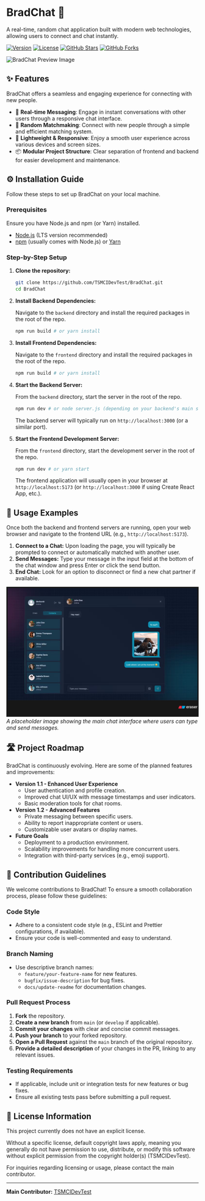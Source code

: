 # BradChat 💬

A real-time, random chat application built with modern web technologies, allowing users to connect and chat instantly.

[![Version](https://img.shields.io/badge/version-1.0.0-blue)](https://github.com/TSMCIDevTest/BradChat)
[![License](https://img.shields.io/badge/license-None-lightgrey)](https://github.com/TSMCIDevTest/BradChat/blob/main/LICENSE)
[![GitHub Stars](https://img.shields.io/github/stars/TSMCIDevTest/BradChat?style=social)](https://github.com/TSMCIDevTest/BradChat/stargazers)
[![GitHub Forks](https://img.shields.io/github/forks/TSMCIDevTest/BradChat?style=social)](https://github.com/TSMCIDevTest/BradChat/network/members)

![BradChat Preview Image](/preview_example.png)


## ✨ Features

BradChat offers a seamless and engaging experience for connecting with new people.

*   💬 **Real-time Messaging**: Engage in instant conversations with other users through a responsive chat interface.
*   🤝 **Random Matchmaking**: Connect with new people through a simple and efficient matching system.
*   🚀 **Lightweight & Responsive**: Enjoy a smooth user experience across various devices and screen sizes.
*   📦 **Modular Project Structure**: Clear separation of frontend and backend for easier development and maintenance.


## ⚙️ Installation Guide

Follow these steps to set up BradChat on your local machine.

### Prerequisites

Ensure you have Node.js and npm (or Yarn) installed.

*   [Node.js](https://nodejs.org/en/download/) (LTS version recommended)
*   [npm](https://www.npmjs.com/get-npm) (usually comes with Node.js) or [Yarn](https://yarnpkg.com/getting-started/install)

### Step-by-Step Setup

1.  **Clone the repository:**

    ```bash
    git clone https://github.com/TSMCIDevTest/BradChat.git
    cd BradChat
    ```

2.  **Install Backend Dependencies:**

    Navigate to the `backend` directory and install the required packages in the root of the repo.

    ```bash
    npm run build # or yarn install
    ```

3.  **Install Frontend Dependencies:**

    Navigate to the `frontend` directory and install the required packages in the root of the repo.

    ```bash
    npm run build # or yarn install
    ```

4.  **Start the Backend Server:**

    From the `backend` directory, start the server in the root of the repo.

    ```bash
    npm run dev # or node server.js (depending on your backend's main script)
    ```

    The backend server will typically run on `http://localhost:3000` (or a similar port).

5.  **Start the Frontend Development Server:**

    From the `frontend` directory, start the development server in the root of the repo.

    ```bash
    npm run dev # or yarn start
    ```

    The frontend application will usually open in your browser at `http://localhost:5173` (or `http://localhost:3000` if using Create React App, etc.).


## 🚀 Usage Examples

Once both the backend and frontend servers are running, open your web browser and navigate to the frontend URL (e.g., `http://localhost:5173`).

1.  **Connect to a Chat:** Upon loading the page, you will typically be prompted to connect or automatically matched with another user.
2.  **Send Messages:** Type your message in the input field at the bottom of the chat window and press Enter or click the send button.
3.  **End Chat:** Look for an option to disconnect or find a new chat partner if available.

![BradChat UI Screenshot Placeholder](/usage_screenshot.png)
*A placeholder image showing the main chat interface where users can type and send messages.*


## 🛣️ Project Roadmap

BradChat is continuously evolving. Here are some of the planned features and improvements:

*   **Version 1.1 - Enhanced User Experience**
    *   User authentication and profile creation.
    *   Improved chat UI/UX with message timestamps and user indicators.
    *   Basic moderation tools for chat rooms.
*   **Version 1.2 - Advanced Features**
    *   Private messaging between specific users.
    *   Ability to report inappropriate content or users.
    *   Customizable user avatars or display names.
*   **Future Goals**
    *   Deployment to a production environment.
    *   Scalability improvements for handling more concurrent users.
    *   Integration with third-party services (e.g., emoji support).


## 🤝 Contribution Guidelines

We welcome contributions to BradChat! To ensure a smooth collaboration process, please follow these guidelines:

### Code Style

*   Adhere to a consistent code style (e.g., ESLint and Prettier configurations, if available).
*   Ensure your code is well-commented and easy to understand.

### Branch Naming

*   Use descriptive branch names:
    *   `feature/your-feature-name` for new features.
    *   `bugfix/issue-description` for bug fixes.
    *   `docs/update-readme` for documentation changes.

### Pull Request Process

1.  **Fork** the repository.
2.  **Create a new branch** from `main` (or `develop` if applicable).
3.  **Commit your changes** with clear and concise commit messages.
4.  **Push your branch** to your forked repository.
5.  **Open a Pull Request** against the `main` branch of the original repository.
6.  **Provide a detailed description** of your changes in the PR, linking to any relevant issues.

### Testing Requirements

*   If applicable, include unit or integration tests for new features or bug fixes.
*   Ensure all existing tests pass before submitting a pull request.


## 📄 License Information

This project currently does not have an explicit license.

Without a specific license, default copyright laws apply, meaning you generally do not have permission to use, distribute, or modify this software without explicit permission from the copyright holder(s) (TSMCIDevTest).

For inquiries regarding licensing or usage, please contact the main contributor.

---

**Main Contributor:** [TSMCIDevTest](https://github.com/TSMCIDevTest)